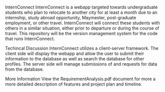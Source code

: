 InternConnect
InternConnect is a webapp targeted towards undergraduate students who plan to relocate to another city for at least a month due to an internship, study abroad opportunity, Maymester, post-graduate employment, or other travel. InternConnect will connect these students with others in a similar situation, either prior to departure or during the course of travel. This repository will be the version management system for the code that runs InternConnect.

Techincal Discussion
InternConnect utilizes a client-server framework. The client side will display the webapp and allow the user to submit their information to the database as well as search the database for other profiles. The server side will manage submissions of and requests for data from the database.

More Information
View the RequirementAnalysis.pdf document for more a more detailed description of features and project plan and timeline.
